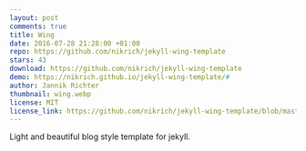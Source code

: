 ```yaml
---
layout: post
comments: true
title: Wing
date: 2016-07-28 21:28:00 +01:00
repo: https://github.com/nikrich/jekyll-wing-template
stars: 43
download: https://github.com/nikrich/jekyll-wing-template
demo: https://nikrich.github.io/jekyll-wing-template/#
author: Jannik Richter
thumbnail: wing.webp
license: MIT
license_link: https://github.com/nikrich/jekyll-wing-template/blob/master/LICENSE
---
```


Light and beautiful blog style template for jekyll.
